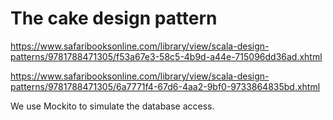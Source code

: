# The cake design pattern

https://www.safaribooksonline.com/library/view/scala-design-patterns/9781788471305/f53a67e3-58c5-4b9d-a44e-715096dd36ad.xhtml

https://www.safaribooksonline.com/library/view/scala-design-patterns/9781788471305/6a7771f4-67d6-4aa2-9bf0-9733864835bd.xhtml

We use Mockito to simulate the database access.
